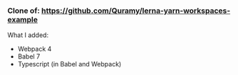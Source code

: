 ### Clone of: https://github.com/Quramy/lerna-yarn-workspaces-example

What I added:

- Webpack 4
- Babel 7
- Typescript (in Babel and Webpack)

